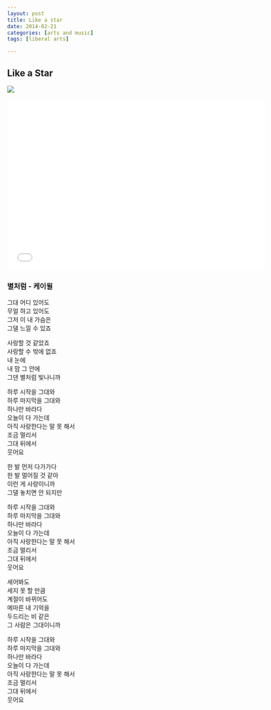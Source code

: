 ```yaml
---
layout: post
title: Like a star
date: 2014-02-21
categories: [arts and music]
tags: [liberal arts]

---
```


Like a Star
---

![](http://sungsoo.github.com/images/you-from-the-star.gif)

<iframe width="600" height="400" src="//www.youtube.com/embed/pwcxpfiAoEQ" frameborder="0" allowfullscreen></iframe>

### 별처럼 - 케이윌 
 
그대 어디 있어도  
무얼 하고 있어도  
그저 이 내 가슴은  
그댈 느낄 수 있죠

사랑할 것 같았죠  
사랑할 수 밖에 없죠  
내 눈에   
내 맘 그 안에  
그댄 별처럼 빛나니까

하루 시작을 그대와  
하루 마지막을 그대와  
하나만 바라다  
오늘이 다 가는데  
아직 사랑한다는 말 못 해서  
조금 멀리서  
그대 뒤에서   
웃어요

한 발 먼저 다가가다  
한 발 멀어질 것 같아  
이런 게 사랑이니까  
그댈 놓치면 안 되지만  

하루 시작을 그대와  
하루 마지막을 그대와  
하나만 바라다  
오늘이 다 가는데  
아직 사랑한다는 말 못 해서  
조금 멀리서  
그대 뒤에서   
웃어요

세어봐도   
세지 못 할 만큼  
계절이 바뀌어도  
메마른 내 기억을  
두드리는 비 같은  
그 사람은 그대이니까

하루 시작을 그대와  
하루 마지막을 그대와  
하나만 바라다  
오늘이 다 가는데  
아직 사랑한다는 말 못 해서  
조금 멀리서  
그대 뒤에서   
웃어요
